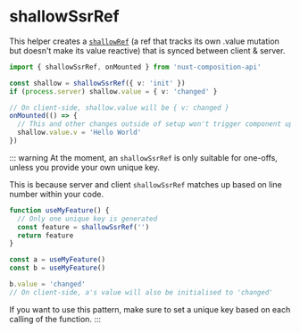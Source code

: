 ---
---

# shallowSsrRef

This helper creates a [`shallowRef`](https://vue-composition-api-rfc.netlify.app/api.html#shallowref) (a ref that tracks its own .value mutation but doesn't make its value reactive) that is synced between client & server.

```ts
import { shallowSsrRef, onMounted } from 'nuxt-composition-api'

const shallow = shallowSsrRef({ v: 'init' })
if (process.server) shallow.value = { v: 'changed' }

// On client-side, shallow.value will be { v: changed }
onMounted(() => {
  // This and other changes outside of setup won't trigger component updates.
  shallow.value.v = 'Hello World'
})
```

::: warning
At the moment, an `shallowSsrRef` is only suitable for one-offs, unless you provide your own unique key.

This is because server and client `shallowSsrRef` matches up based on line number within your code.

```ts
function useMyFeature() {
  // Only one unique key is generated
  const feature = shallowSsrRef('')
  return feature
}

const a = useMyFeature()
const b = useMyFeature()

b.value = 'changed'
// On client-side, a's value will also be initialised to 'changed'
```

If you want to use this pattern, make sure to set a unique key based on each calling of the function.
:::
